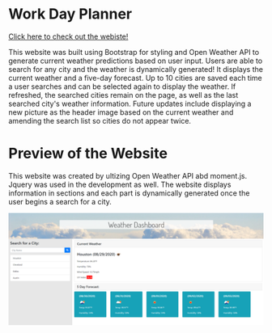 # Work Day Planner

[Click here to check out the webiste!](https://cldominy.github.io/weather-dashboard/ "Work Day Planner")

This website was built using Bootstrap for styling and Open Weather API to generate current weather predictions based on user input. Users are able to search for any city and the weather is dynamically generated! It displays the current weather and a five-day forecast. Up to 10 cities are saved each time a user searches and can be selected again to display the weather. If refreshed, the searched cities remain on the page, as well as the last searched city's weather information. Future updates include displaying a new picture as the header image based on the current weather and amending the search list so cities do not appear twice.

# Preview of the Website

This website was created by ultizing Open Weather API abd moment.js. Jquery was used in the development as well. The website displays information in sections and each part is dynamically generated once the user begins a search for a city. 

![Preview of the planner](./static/media/preview.PNG)
